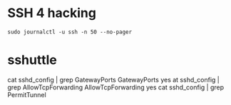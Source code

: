 # SSH 4 hacking

    sudo journalctl -u ssh -n 50 --no-pager

# sshuttle

cat sshd_config | grep GatewayPorts
GatewayPorts yes
at sshd_config | grep AllowTcpForwarding
AllowTcpForwarding yes
cat sshd_config | grep PermitTunnel